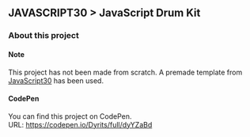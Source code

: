 ## JAVASCRIPT30 > JavaScript Drum Kit
### About this project
#### Note
This project has not been made from scratch. A premade template from [JavaScript30](https://github.com/wesbos/JavaScript30) has been used.
#### CodePen
You can find this project on CodePen.  
URL: https://codepen.io/Dyrits/full/dyYZaBd